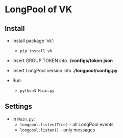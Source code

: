 # LongPool of VK
## Install 

- Install package 'vk':
	- `pip install vk`

- Insert GROUP TOKEN into **./configs/token.json**
- Insert LongPool version into **./longpool/config.py**
- Run:
	- `python3 Main.py`

## Settings

- In `Main.py`:
	- `longpool.listen(True)` - all LongPool events
	- `longpool.listen()` - only messages